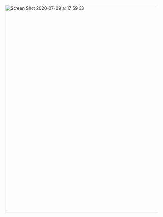<img width="683" alt="Screen Shot 2020-07-09 at 17 59 33" src="https://user-images.githubusercontent.com/89679/87104885-2425a900-c20e-11ea-9d06-d5e513fece95.png">

